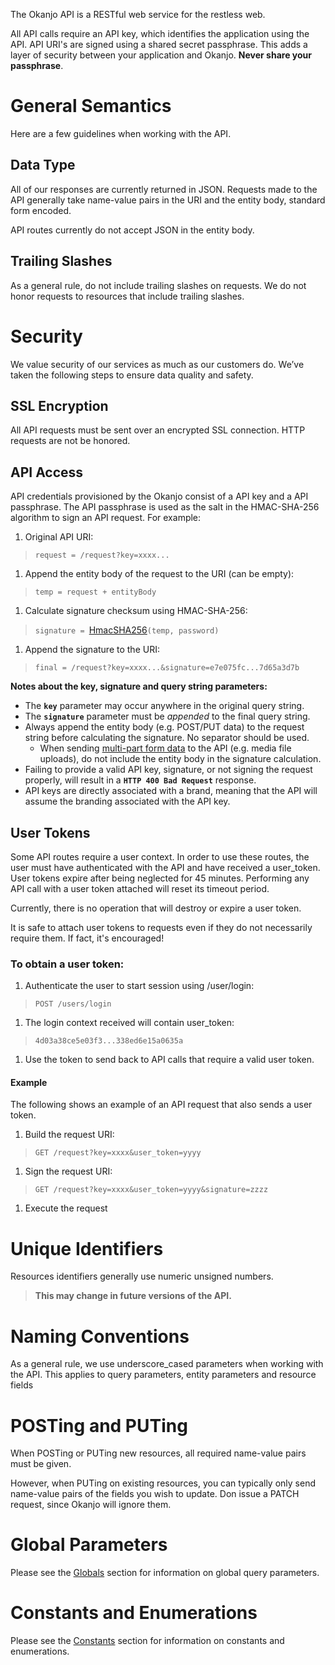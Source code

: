 
The Okanjo API is a RESTful web service for the restless web.

All API calls require an API key, which identifies the application using the API. API URI's are signed using a shared
secret passphrase. This adds a layer of security between your application and Okanjo. **Never share your passphrase**.

# General Semantics

Here are a few guidelines when working with the API.

## Data Type

All of our responses are currently returned in JSON. Requests made to the API generally take name-value pairs in the
URI and the entity body, standard form encoded.

API routes currently do not accept JSON in the entity body.

## Trailing Slashes

As a general rule, do not include trailing slashes on requests. We do not honor requests to resources that include
trailing slashes.

# Security

We value security of our services as much as our customers do. We’ve taken the following steps to ensure data quality and safety.

## SSL Encryption

All API requests must be sent over an encrypted SSL connection. HTTP requests are not be honored.

## API Access

API credentials provisioned by the Okanjo consist of a API key and a API passphrase. The API passphrase is used as the
salt in the HMAC-SHA-256 algorithm to sign an API request. For example:

1. Original API URI:
>   `request = /request?key=xxxx...`

1. Append the entity body of the request to the URI (can be empty):
>   `temp = request + entityBody`

1. Calculate signature checksum using HMAC-SHA-256:
>   `signature = `[HmacSHA256](http://code.google.com/p/crypto-js/#Quick-start_Guide)`(temp, password)`

1. Append the signature to the URI:
>   `final = /request?key=xxxx...&signature=e7e075fc...7d65a3d7b`


**Notes about the key, signature and query string parameters:**

* The **`key`** parameter may occur anywhere in the original query string.
* The **`signature`** parameter must be *appended* to the final query string.
* Always append the entity body (e.g. POST/PUT data) to the request string before calculating the signature. No separator should be used.
	* When sending [multi-part form data](http://tools.ietf.org/html/rfc2388) to the API (e.g. media file uploads), do not include the entity body in the signature calculation.
* Failing to provide a valid API key, signature, or not signing the request properly, will result in a **`HTTP 400 Bad Request`** response.
* API keys are directly associated with a brand, meaning that the API will assume the branding associated with the API key.

## User Tokens

Some API routes require a user context. In order to use these routes, the user must have authenticated with the API
and have received a user_token. User tokens expire after being neglected for 45 minutes. Performing any API call with a
user token attached will reset its timeout period.

Currently, there is no operation that will destroy or expire a user token.

It is safe to attach user tokens to requests even if they do not necessarily require them. If fact, it's encouraged!

### To obtain a user token:

1. Authenticate the user to start session using /user/login:
>   `POST /users/login`

1. The login context received will contain user_token:
>   `4d03a38ce5e03f3...338ed6e15a0635a`

1. Use the token to send back to API calls that require a valid user token.

#### Example

The following shows an example of an API request that also sends a user token.

1. Build the request URI:
>   `GET /request?key=xxxx&user_token=yyyy`
1. Sign the request URI:
>   `GET /request?key=xxxx&user_token=yyyy&signature=zzzz`
1. Execute the request


# Unique Identifiers

Resources identifiers generally use numeric unsigned numbers.
>   **This may change in future versions of the API.**

# Naming Conventions

As a general rule, we use underscore_cased parameters when working with the API. This applies to query parameters,
entity parameters and resource fields

# POSTing and PUTing

When POSTing or PUTing new resources, all required name-value pairs must be given.

However, when PUTing on existing resources, you can typically only send name-value pairs of the fields you wish to
update. Don issue a PATCH request, since Okanjo will ignore them.

# Global Parameters

Please see the [Globals](Globals.html) section for information on global query parameters.

# Constants and Enumerations

Please see the [Constants](Constants.html) section for information on constants and enumerations.